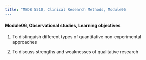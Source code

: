 ```yaml
---
title: "MEDB 5510, Clinical Research Methods, Module06
---
```


#### Module06, Observational studies, Learning objectives

1. To distinguish different types of quantitative non-experimental approaches

2. To discuss strengths and weaknesses of qualitative research
